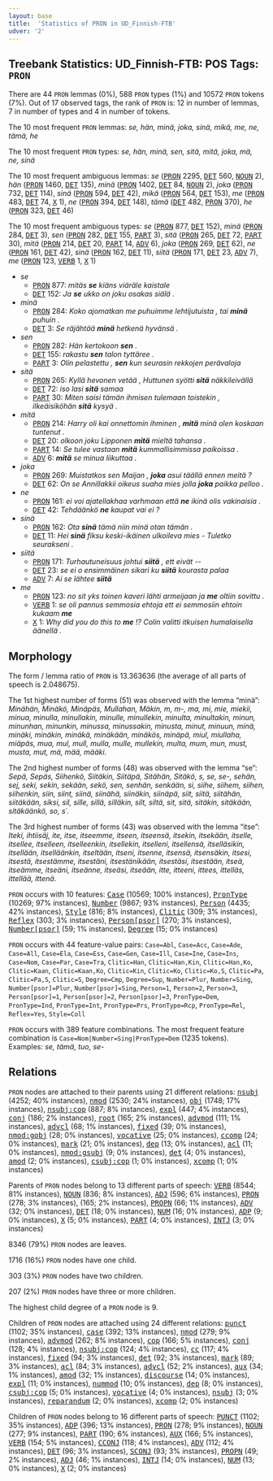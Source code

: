 ```yaml
---
layout: base
title:  'Statistics of PRON in UD_Finnish-FTB'
udver: '2'
---
```


## Treebank Statistics: UD_Finnish-FTB: POS Tags: `PRON`

There are 44 `PRON` lemmas (0%), 588 `PRON` types (1%) and 10572 `PRON` tokens (7%).
Out of 17 observed tags, the rank of `PRON` is: 12 in number of lemmas, 7 in number of types and 4 in number of tokens.

The 10 most frequent `PRON` lemmas: <em>se, hän, minä, joka, sinä, mikä, me, ne, tämä, he</em>

The 10 most frequent `PRON` types:  <em>se, hän, minä, sen, sitä, mitä, joka, mä, ne, sinä</em>

The 10 most frequent ambiguous lemmas: <em>se</em> (<tt><a href="fi_ftb-pos-PRON.html">PRON</a></tt> 2295, <tt><a href="fi_ftb-pos-DET.html">DET</a></tt> 560, <tt><a href="fi_ftb-pos-NOUN.html">NOUN</a></tt> 2), <em>hän</em> (<tt><a href="fi_ftb-pos-PRON.html">PRON</a></tt> 1460, <tt><a href="fi_ftb-pos-DET.html">DET</a></tt> 135), <em>minä</em> (<tt><a href="fi_ftb-pos-PRON.html">PRON</a></tt> 1402, <tt><a href="fi_ftb-pos-DET.html">DET</a></tt> 84, <tt><a href="fi_ftb-pos-NOUN.html">NOUN</a></tt> 2), <em>joka</em> (<tt><a href="fi_ftb-pos-PRON.html">PRON</a></tt> 732, <tt><a href="fi_ftb-pos-DET.html">DET</a></tt> 114), <em>sinä</em> (<tt><a href="fi_ftb-pos-PRON.html">PRON</a></tt> 594, <tt><a href="fi_ftb-pos-DET.html">DET</a></tt> 42), <em>mikä</em> (<tt><a href="fi_ftb-pos-PRON.html">PRON</a></tt> 564, <tt><a href="fi_ftb-pos-DET.html">DET</a></tt> 153), <em>me</em> (<tt><a href="fi_ftb-pos-PRON.html">PRON</a></tt> 483, <tt><a href="fi_ftb-pos-DET.html">DET</a></tt> 74, <tt><a href="fi_ftb-pos-X.html">X</a></tt> 1), <em>ne</em> (<tt><a href="fi_ftb-pos-PRON.html">PRON</a></tt> 394, <tt><a href="fi_ftb-pos-DET.html">DET</a></tt> 148), <em>tämä</em> (<tt><a href="fi_ftb-pos-DET.html">DET</a></tt> 482, <tt><a href="fi_ftb-pos-PRON.html">PRON</a></tt> 370), <em>he</em> (<tt><a href="fi_ftb-pos-PRON.html">PRON</a></tt> 323, <tt><a href="fi_ftb-pos-DET.html">DET</a></tt> 46)

The 10 most frequent ambiguous types:  <em>se</em> (<tt><a href="fi_ftb-pos-PRON.html">PRON</a></tt> 877, <tt><a href="fi_ftb-pos-DET.html">DET</a></tt> 152), <em>minä</em> (<tt><a href="fi_ftb-pos-PRON.html">PRON</a></tt> 284, <tt><a href="fi_ftb-pos-DET.html">DET</a></tt> 3), <em>sen</em> (<tt><a href="fi_ftb-pos-PRON.html">PRON</a></tt> 282, <tt><a href="fi_ftb-pos-DET.html">DET</a></tt> 155, <tt><a href="fi_ftb-pos-PART.html">PART</a></tt> 3), <em>sitä</em> (<tt><a href="fi_ftb-pos-PRON.html">PRON</a></tt> 265, <tt><a href="fi_ftb-pos-DET.html">DET</a></tt> 72, <tt><a href="fi_ftb-pos-PART.html">PART</a></tt> 30), <em>mitä</em> (<tt><a href="fi_ftb-pos-PRON.html">PRON</a></tt> 214, <tt><a href="fi_ftb-pos-DET.html">DET</a></tt> 20, <tt><a href="fi_ftb-pos-PART.html">PART</a></tt> 14, <tt><a href="fi_ftb-pos-ADV.html">ADV</a></tt> 6), <em>joka</em> (<tt><a href="fi_ftb-pos-PRON.html">PRON</a></tt> 269, <tt><a href="fi_ftb-pos-DET.html">DET</a></tt> 62), <em>ne</em> (<tt><a href="fi_ftb-pos-PRON.html">PRON</a></tt> 161, <tt><a href="fi_ftb-pos-DET.html">DET</a></tt> 42), <em>sinä</em> (<tt><a href="fi_ftb-pos-PRON.html">PRON</a></tt> 162, <tt><a href="fi_ftb-pos-DET.html">DET</a></tt> 11), <em>siitä</em> (<tt><a href="fi_ftb-pos-PRON.html">PRON</a></tt> 171, <tt><a href="fi_ftb-pos-DET.html">DET</a></tt> 23, <tt><a href="fi_ftb-pos-ADV.html">ADV</a></tt> 7), <em>me</em> (<tt><a href="fi_ftb-pos-PRON.html">PRON</a></tt> 123, <tt><a href="fi_ftb-pos-VERB.html">VERB</a></tt> 1, <tt><a href="fi_ftb-pos-X.html">X</a></tt> 1)


* <em>se</em>
  * <tt><a href="fi_ftb-pos-PRON.html">PRON</a></tt> 877: <em>mitäs <b>se</b> kiäns viäräle kaistale</em>
  * <tt><a href="fi_ftb-pos-DET.html">DET</a></tt> 152: <em>Ja <b>se</b> ukko on joku osakas siälä .</em>
* <em>minä</em>
  * <tt><a href="fi_ftb-pos-PRON.html">PRON</a></tt> 284: <em>Koko ajomatkan me puhuimme lehtijutuista , tai <b>minä</b> puhuin .</em>
  * <tt><a href="fi_ftb-pos-DET.html">DET</a></tt> 3: <em>Se räjähtää <b>minä</b> hetkenä hyvänsä .</em>
* <em>sen</em>
  * <tt><a href="fi_ftb-pos-PRON.html">PRON</a></tt> 282: <em>Hän kertokoon <b>sen</b> .</em>
  * <tt><a href="fi_ftb-pos-DET.html">DET</a></tt> 155: <em>rakastu <b>sen</b> talon tyttäree .</em>
  * <tt><a href="fi_ftb-pos-PART.html">PART</a></tt> 3: <em>Olin pelastettu , <b>sen</b> kun seurasin rekkojen perävaloja</em>
* <em>sitä</em>
  * <tt><a href="fi_ftb-pos-PRON.html">PRON</a></tt> 265: <em>Kyllä hevonen vetää , Huttunen syötti <b>sitä</b> näkkileivällä</em>
  * <tt><a href="fi_ftb-pos-DET.html">DET</a></tt> 72: <em>iso lasi <b>sitä</b> samaa</em>
  * <tt><a href="fi_ftb-pos-PART.html">PART</a></tt> 30: <em>Miten saisi tämän ihmisen tulemaan toistekin , ilkeäisiköhän <b>sitä</b> kysyä .</em>
* <em>mitä</em>
  * <tt><a href="fi_ftb-pos-PRON.html">PRON</a></tt> 214: <em>Harry oli kai onnettomin ihminen , <b>mitä</b> minä olen koskaan tuntenut .</em>
  * <tt><a href="fi_ftb-pos-DET.html">DET</a></tt> 20: <em>olkoon joku Lipponen <b>mitä</b> mieltä tahansa .</em>
  * <tt><a href="fi_ftb-pos-PART.html">PART</a></tt> 14: <em>Se tulee vastaan <b>mitä</b> kummallisimmissa paikoissa .</em>
  * <tt><a href="fi_ftb-pos-ADV.html">ADV</a></tt> 6: <em><b>mitä</b> se minua liikuttaa .</em>
* <em>joka</em>
  * <tt><a href="fi_ftb-pos-PRON.html">PRON</a></tt> 269: <em>Muistatkos sen Maijan , <b>joka</b> asui täällä ennen meitä ?</em>
  * <tt><a href="fi_ftb-pos-DET.html">DET</a></tt> 62: <em>On se Annillakkii oikeus suaha mies jolla <b>joka</b> paikka pelloo .</em>
* <em>ne</em>
  * <tt><a href="fi_ftb-pos-PRON.html">PRON</a></tt> 161: <em>ei voi ajatellakhaa varhmaan että <b>ne</b> ikinä olis vakinaisia .</em>
  * <tt><a href="fi_ftb-pos-DET.html">DET</a></tt> 42: <em>Tehdäänkö <b>ne</b> kaupat vai ei ?</em>
* <em>sinä</em>
  * <tt><a href="fi_ftb-pos-PRON.html">PRON</a></tt> 162: <em>Ota <b>sinä</b> tämä niin minä otan tämän .</em>
  * <tt><a href="fi_ftb-pos-DET.html">DET</a></tt> 11: <em>Hei <b>sinä</b> fiksu keski-ikäinen ulkoileva mies - Tuletko seurakseni .</em>
* <em>siitä</em>
  * <tt><a href="fi_ftb-pos-PRON.html">PRON</a></tt> 171: <em>Turhautuneisuus johtui <b>siitä</b> , ett eivät --</em>
  * <tt><a href="fi_ftb-pos-DET.html">DET</a></tt> 23: <em>se ei o ensimmäinen sikari ku <b>siitä</b> kourasta palaa</em>
  * <tt><a href="fi_ftb-pos-ADV.html">ADV</a></tt> 7: <em>Ai se lähtee <b>siitä</b></em>
* <em>me</em>
  * <tt><a href="fi_ftb-pos-PRON.html">PRON</a></tt> 123: <em>no sit yks toinen kaveri lähti armeijaan ja <b>me</b> oltiin sovittu .</em>
  * <tt><a href="fi_ftb-pos-VERB.html">VERB</a></tt> 1: <em>se oli pannus semmosia ehtoja ett ei semmosiin ehtoin kukaam <b>me</b></em>
  * <tt><a href="fi_ftb-pos-X.html">X</a></tt> 1: <em>Why did you do this to <b>me</b> !? Colin valitti itkuisen humalaisella äänellä .</em>

## Morphology

The form / lemma ratio of `PRON` is 13.363636 (the average of all parts of speech is 2.048675).

The 1st highest number of forms (51) was observed with the lemma “minä”: <em>Minähän, Minäkö, Minäpäs, Mullahan, Mäkin, m, m-, ma, mi, mie, miekii, minua, minulla, minullakin, minulle, minullekin, minulta, minultakin, minun, minunhan, minunkin, minussa, minussakin, minusta, minut, minuun, minä, minäki, minäkin, minäkä, minäkään, minäkös, minäpä, miul, miullaha, miäpäs, mua, mul, mull, mulla, mulle, mullekin, multa, mum, mun, must, musta, mut, mä, mää, määki</em>.

The 2nd highest number of forms (48) was observed with the lemma “se”: <em>Sepä, Sepäs, Siihenkö, Siitäkin, Siitäpä, Sitähän, Sitäkö, s, se, se-, sehän, sej, seki, sekin, sekään, sekö, sen, senhän, senkään, si, siihe, siihem, siihen, siihenkin, siin, siint, siinä, siinähä, siinäkin, siinäpä, siit, siitä, siitähän, siitäkään, siksi, sil, sille, sillä, silläkin, silt, siltä, sit, sitä, sitäkin, sitäkään, sitäkäänkö, so, s´</em>.

The 3rd highest number of forms (43) was observed with the lemma “itse”: <em>Iteki, ihtiisäj, ite, itse, itseemme, itseen, itseensä, itsekin, itsekään, itselle, itsellee, itselleen, itselleenkin, itsellekin, itselleni, itsellensä, itselläsikin, itsellään, itselläänkin, itseltään, itseni, itsenne, itsensä, itsensäkin, itsesi, itsestä, itsestämme, itsestäni, itsestänikään, itsestäsi, itsestään, itseä, itseämme, itseäni, itseänne, itseäsi, itseään, itte, itteeni, ittees, ittelläs, ittellää, ittenä</em>.

`PRON` occurs with 10 features: <tt><a href="fi_ftb-feat-Case.html">Case</a></tt> (10569; 100% instances), <tt><a href="fi_ftb-feat-PronType.html">PronType</a></tt> (10269; 97% instances), <tt><a href="fi_ftb-feat-Number.html">Number</a></tt> (9867; 93% instances), <tt><a href="fi_ftb-feat-Person.html">Person</a></tt> (4435; 42% instances), <tt><a href="fi_ftb-feat-Style.html">Style</a></tt> (816; 8% instances), <tt><a href="fi_ftb-feat-Clitic.html">Clitic</a></tt> (309; 3% instances), <tt><a href="fi_ftb-feat-Reflex.html">Reflex</a></tt> (303; 3% instances), <tt><a href="fi_ftb-feat-Person-psor.html">Person[psor]</a></tt> (270; 3% instances), <tt><a href="fi_ftb-feat-Number-psor.html">Number[psor]</a></tt> (59; 1% instances), <tt><a href="fi_ftb-feat-Degree.html">Degree</a></tt> (15; 0% instances)

`PRON` occurs with 44 feature-value pairs: `Case=Abl`, `Case=Acc`, `Case=Ade`, `Case=All`, `Case=Ela`, `Case=Ess`, `Case=Gen`, `Case=Ill`, `Case=Ine`, `Case=Ins`, `Case=Nom`, `Case=Par`, `Case=Tra`, `Clitic=Han`, `Clitic=Han,Kin`, `Clitic=Han,Ko`, `Clitic=Kaan`, `Clitic=Kaan,Ko`, `Clitic=Kin`, `Clitic=Ko`, `Clitic=Ko,S`, `Clitic=Pa`, `Clitic=Pa,S`, `Clitic=S`, `Degree=Cmp`, `Degree=Sup`, `Number=Plur`, `Number=Sing`, `Number[psor]=Plur`, `Number[psor]=Sing`, `Person=1`, `Person=2`, `Person=3`, `Person[psor]=1`, `Person[psor]=2`, `Person[psor]=3`, `PronType=Dem`, `PronType=Ind`, `PronType=Int`, `PronType=Prs`, `PronType=Rcp`, `PronType=Rel`, `Reflex=Yes`, `Style=Coll`

`PRON` occurs with 389 feature combinations.
The most frequent feature combination is `Case=Nom|Number=Sing|PronType=Dem` (1235 tokens).
Examples: <em>se, tämä, tuo, se-</em>


## Relations

`PRON` nodes are attached to their parents using 21 different relations: <tt><a href="fi_ftb-dep-nsubj.html">nsubj</a></tt> (4252; 40% instances), <tt><a href="fi_ftb-dep-nmod.html">nmod</a></tt> (2530; 24% instances), <tt><a href="fi_ftb-dep-obj.html">obj</a></tt> (1748; 17% instances), <tt><a href="fi_ftb-dep-nsubj-cop.html">nsubj:cop</a></tt> (887; 8% instances), <tt><a href="fi_ftb-dep-expl.html">expl</a></tt> (447; 4% instances), <tt><a href="fi_ftb-dep-conj.html">conj</a></tt> (186; 2% instances), <tt><a href="fi_ftb-dep-root.html">root</a></tt> (165; 2% instances), <tt><a href="fi_ftb-dep-advmod.html">advmod</a></tt> (111; 1% instances), <tt><a href="fi_ftb-dep-advcl.html">advcl</a></tt> (68; 1% instances), <tt><a href="fi_ftb-dep-fixed.html">fixed</a></tt> (39; 0% instances), <tt><a href="fi_ftb-dep-nmod-gobj.html">nmod:gobj</a></tt> (28; 0% instances), <tt><a href="fi_ftb-dep-vocative.html">vocative</a></tt> (25; 0% instances), <tt><a href="fi_ftb-dep-ccomp.html">ccomp</a></tt> (24; 0% instances), <tt><a href="fi_ftb-dep-mark.html">mark</a></tt> (21; 0% instances), <tt><a href="fi_ftb-dep-dep.html">dep</a></tt> (13; 0% instances), <tt><a href="fi_ftb-dep-acl.html">acl</a></tt> (11; 0% instances), <tt><a href="fi_ftb-dep-nmod-gsubj.html">nmod:gsubj</a></tt> (9; 0% instances), <tt><a href="fi_ftb-dep-det.html">det</a></tt> (4; 0% instances), <tt><a href="fi_ftb-dep-amod.html">amod</a></tt> (2; 0% instances), <tt><a href="fi_ftb-dep-csubj-cop.html">csubj:cop</a></tt> (1; 0% instances), <tt><a href="fi_ftb-dep-xcomp.html">xcomp</a></tt> (1; 0% instances)

Parents of `PRON` nodes belong to 13 different parts of speech: <tt><a href="fi_ftb-pos-VERB.html">VERB</a></tt> (8544; 81% instances), <tt><a href="fi_ftb-pos-NOUN.html">NOUN</a></tt> (836; 8% instances), <tt><a href="fi_ftb-pos-ADJ.html">ADJ</a></tt> (596; 6% instances), <tt><a href="fi_ftb-pos-PRON.html">PRON</a></tt> (278; 3% instances),  (165; 2% instances), <tt><a href="fi_ftb-pos-PROPN.html">PROPN</a></tt> (66; 1% instances), <tt><a href="fi_ftb-pos-ADV.html">ADV</a></tt> (32; 0% instances), <tt><a href="fi_ftb-pos-DET.html">DET</a></tt> (18; 0% instances), <tt><a href="fi_ftb-pos-NUM.html">NUM</a></tt> (16; 0% instances), <tt><a href="fi_ftb-pos-ADP.html">ADP</a></tt> (9; 0% instances), <tt><a href="fi_ftb-pos-X.html">X</a></tt> (5; 0% instances), <tt><a href="fi_ftb-pos-PART.html">PART</a></tt> (4; 0% instances), <tt><a href="fi_ftb-pos-INTJ.html">INTJ</a></tt> (3; 0% instances)

8346 (79%) `PRON` nodes are leaves.

1716 (16%) `PRON` nodes have one child.

303 (3%) `PRON` nodes have two children.

207 (2%) `PRON` nodes have three or more children.

The highest child degree of a `PRON` node is 9.

Children of `PRON` nodes are attached using 24 different relations: <tt><a href="fi_ftb-dep-punct.html">punct</a></tt> (1102; 35% instances), <tt><a href="fi_ftb-dep-case.html">case</a></tt> (392; 13% instances), <tt><a href="fi_ftb-dep-nmod.html">nmod</a></tt> (279; 9% instances), <tt><a href="fi_ftb-dep-advmod.html">advmod</a></tt> (262; 8% instances), <tt><a href="fi_ftb-dep-cop.html">cop</a></tt> (166; 5% instances), <tt><a href="fi_ftb-dep-conj.html">conj</a></tt> (128; 4% instances), <tt><a href="fi_ftb-dep-nsubj-cop.html">nsubj:cop</a></tt> (124; 4% instances), <tt><a href="fi_ftb-dep-cc.html">cc</a></tt> (117; 4% instances), <tt><a href="fi_ftb-dep-fixed.html">fixed</a></tt> (94; 3% instances), <tt><a href="fi_ftb-dep-det.html">det</a></tt> (92; 3% instances), <tt><a href="fi_ftb-dep-mark.html">mark</a></tt> (89; 3% instances), <tt><a href="fi_ftb-dep-acl.html">acl</a></tt> (84; 3% instances), <tt><a href="fi_ftb-dep-advcl.html">advcl</a></tt> (52; 2% instances), <tt><a href="fi_ftb-dep-aux.html">aux</a></tt> (34; 1% instances), <tt><a href="fi_ftb-dep-amod.html">amod</a></tt> (32; 1% instances), <tt><a href="fi_ftb-dep-discourse.html">discourse</a></tt> (14; 0% instances), <tt><a href="fi_ftb-dep-expl.html">expl</a></tt> (11; 0% instances), <tt><a href="fi_ftb-dep-nummod.html">nummod</a></tt> (10; 0% instances), <tt><a href="fi_ftb-dep-dep.html">dep</a></tt> (8; 0% instances), <tt><a href="fi_ftb-dep-csubj-cop.html">csubj:cop</a></tt> (5; 0% instances), <tt><a href="fi_ftb-dep-vocative.html">vocative</a></tt> (4; 0% instances), <tt><a href="fi_ftb-dep-nsubj.html">nsubj</a></tt> (3; 0% instances), <tt><a href="fi_ftb-dep-reparandum.html">reparandum</a></tt> (2; 0% instances), <tt><a href="fi_ftb-dep-xcomp.html">xcomp</a></tt> (2; 0% instances)

Children of `PRON` nodes belong to 16 different parts of speech: <tt><a href="fi_ftb-pos-PUNCT.html">PUNCT</a></tt> (1102; 35% instances), <tt><a href="fi_ftb-pos-ADP.html">ADP</a></tt> (396; 13% instances), <tt><a href="fi_ftb-pos-PRON.html">PRON</a></tt> (278; 9% instances), <tt><a href="fi_ftb-pos-NOUN.html">NOUN</a></tt> (277; 9% instances), <tt><a href="fi_ftb-pos-PART.html">PART</a></tt> (190; 6% instances), <tt><a href="fi_ftb-pos-AUX.html">AUX</a></tt> (166; 5% instances), <tt><a href="fi_ftb-pos-VERB.html">VERB</a></tt> (154; 5% instances), <tt><a href="fi_ftb-pos-CCONJ.html">CCONJ</a></tt> (118; 4% instances), <tt><a href="fi_ftb-pos-ADV.html">ADV</a></tt> (112; 4% instances), <tt><a href="fi_ftb-pos-DET.html">DET</a></tt> (96; 3% instances), <tt><a href="fi_ftb-pos-SCONJ.html">SCONJ</a></tt> (93; 3% instances), <tt><a href="fi_ftb-pos-PROPN.html">PROPN</a></tt> (49; 2% instances), <tt><a href="fi_ftb-pos-ADJ.html">ADJ</a></tt> (46; 1% instances), <tt><a href="fi_ftb-pos-INTJ.html">INTJ</a></tt> (14; 0% instances), <tt><a href="fi_ftb-pos-NUM.html">NUM</a></tt> (13; 0% instances), <tt><a href="fi_ftb-pos-X.html">X</a></tt> (2; 0% instances)

